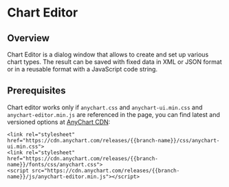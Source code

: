 # Chart Editor

## Overview

Chart Editor is a dialog window that allows to create and set up various chart types. The result can be saved with fixed data in XML or JSON format or in a reusable format with a JavaScript code string.

## Prerequisites

Chart editor works only if `anychart.css` and `anychart-ui.min.css` and `anychart-editor.min.js` are referenced in the page, you can find latest and versioned options at [AnyChart CDN](https://cdn.anychart.com/):

```
<link rel="stylesheet" href="https://cdn.anychart.com/releases/{{branch-name}}/css/anychart-ui.min.css">
<link rel="stylesheet" href="https://cdn.anychart.com/releases/{{branch-name}}/fonts/css/anychart.css">
<script src="https://cdn.anychart.com/releases/{{branch-name}}/js/anychart-editor.min.js"></script>
```
